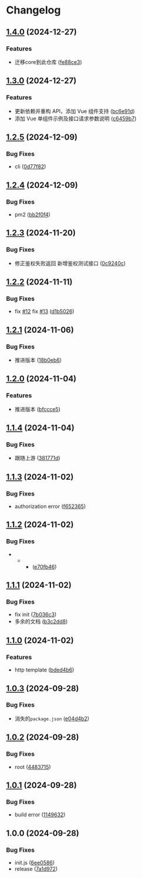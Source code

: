 # Changelog

## [1.4.0](https://github.com/KarinJS/puppeteer/compare/puppeteer-v1.3.0...puppeteer-v1.4.0) (2024-12-27)


### Features

* 迁移core到此仓库 ([fe88ce3](https://github.com/KarinJS/puppeteer/commit/fe88ce36de77f60c447ca01b684d992e335d079c))

## [1.3.0](https://github.com/KarinJS/puppeteer/compare/v1.2.5...v1.3.0) (2024-12-27)


### Features

* 更新依赖并重构 API，添加 Vue 组件支持 ([bc6e91d](https://github.com/KarinJS/puppeteer/commit/bc6e91db1bc31c87860ede45fddfb601c84c7bd9))
* 添加 Vue 单组件示例及接口请求参数说明 ([c6459b7](https://github.com/KarinJS/puppeteer/commit/c6459b7dc344b6afeab0df3fffefcb13156be32f))

## [1.2.5](https://github.com/KarinJS/puppeteer/compare/v1.2.4...v1.2.5) (2024-12-09)


### Bug Fixes

* cli ([0d77f82](https://github.com/KarinJS/puppeteer/commit/0d77f82e286c8aaa2df4e69a277c3b52cbcffc2e))

## [1.2.4](https://github.com/KarinJS/puppeteer/compare/v1.2.3...v1.2.4) (2024-12-09)


### Bug Fixes

* pm2 ([bb2f0f4](https://github.com/KarinJS/puppeteer/commit/bb2f0f4e43eafadfb0210cc316331e9c128f0bfa))

## [1.2.3](https://github.com/KarinJS/puppeteer/compare/v1.2.2...v1.2.3) (2024-11-20)


### Bug Fixes

* 修正鉴权失败返回 新增鉴权测试接口 ([0c9240c](https://github.com/KarinJS/puppeteer/commit/0c9240cd25e9d8cebeb18495cbfb676734a22a14))

## [1.2.2](https://github.com/KarinJS/puppeteer/compare/v1.2.1...v1.2.2) (2024-11-11)


### Bug Fixes

* fix [#12](https://github.com/KarinJS/puppeteer/issues/12) fix [#13](https://github.com/KarinJS/puppeteer/issues/13) ([d1b5026](https://github.com/KarinJS/puppeteer/commit/d1b50260d6dba5dc3f1df008b83eb4ea56a207d1))

## [1.2.1](https://github.com/KarinJS/puppeteer/compare/v1.2.0...v1.2.1) (2024-11-06)


### Bug Fixes

* 推进版本 ([18b0eb6](https://github.com/KarinJS/puppeteer/commit/18b0eb629da532b40ad395b9f975cb54904bb936))

## [1.2.0](https://github.com/KarinJS/puppeteer/compare/v1.1.4...v1.2.0) (2024-11-04)


### Features

* 推进版本 ([bfccce5](https://github.com/KarinJS/puppeteer/commit/bfccce5cdce189b57e1d091aff54b6dd9723040d))

## [1.1.4](https://github.com/KarinJS/puppeteer/compare/v1.1.3...v1.1.4) (2024-11-04)


### Bug Fixes

* 跟随上游 ([381771d](https://github.com/KarinJS/puppeteer/commit/381771d7e4ec596419e46c1d463ee1f85174a0d9))

## [1.1.3](https://github.com/KarinJS/puppeteer/compare/v1.1.2...v1.1.3) (2024-11-02)


### Bug Fixes

* authorization error ([f652365](https://github.com/KarinJS/puppeteer/commit/f652365395f180e2682991c01efebaf9123005d3))

## [1.1.2](https://github.com/KarinJS/puppeteer/compare/v1.1.1...v1.1.2) (2024-11-02)


### Bug Fixes

* - - ([e70fb46](https://github.com/KarinJS/puppeteer/commit/e70fb4611a6523d3b5efe25b47a15a8d3b7724b7))

## [1.1.1](https://github.com/KarinJS/puppeteer/compare/v1.1.0...v1.1.1) (2024-11-02)


### Bug Fixes

* fix init ([7b036c3](https://github.com/KarinJS/puppeteer/commit/7b036c3b74e84b11b13fbd0681c3ccc74f85b8c1))
* 多余的文档 ([b3c2dd8](https://github.com/KarinJS/puppeteer/commit/b3c2dd848be2ac77b7c06e2111f51a582552531a))

## [1.1.0](https://github.com/KarinJS/puppeteer/compare/v1.0.3...v1.1.0) (2024-11-02)


### Features

* http template ([bded4b6](https://github.com/KarinJS/puppeteer/commit/bded4b605f7b496617c9e17b95fbca8226c1e0e6))

## [1.0.3](https://github.com/KarinJS/puppeteer/compare/v1.0.2...v1.0.3) (2024-09-28)


### Bug Fixes

* 消失的`package.json` ([e04d4b2](https://github.com/KarinJS/puppeteer/commit/e04d4b2073cea56c14d811b34f0fd6fe345bcd1a))

## [1.0.2](https://github.com/KarinJS/puppeteer/compare/v1.0.1...v1.0.2) (2024-09-28)


### Bug Fixes

* root ([4483715](https://github.com/KarinJS/puppeteer/commit/4483715862a7b8b730168ab69beab9dcffc7c21e))

## [1.0.1](https://github.com/KarinJS/puppeteer/compare/v1.0.0...v1.0.1) (2024-09-28)


### Bug Fixes

* build error ([1149632](https://github.com/KarinJS/puppeteer/commit/114963265916c43b7ca5d49a4aee53004983ae0d))

## 1.0.0 (2024-09-28)


### Bug Fixes

* init.js ([6ee0586](https://github.com/KarinJS/puppeteer/commit/6ee0586fedb6e573a3217310171906f1078611f1))
* release ([7a1d972](https://github.com/KarinJS/puppeteer/commit/7a1d97207b65a3a32a74c58c6eea70c922b99813))
